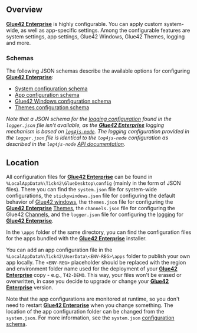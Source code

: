 ## Overview

[**Glue42 Enterprise**](https://glue42.com/enterprise/) is highly configurable. You can apply custom system-wide, as well as app-specific settings. Among the configurable features are system settings, app settings, Glue42 Windows, Glue42 Themes, logging and more.

### Schemas

The following JSON schemas describe the available options for configuring [**Glue42 Enterprise**](https://glue42.com/enterprise/):

- [System configuration schema](../../../assets/configuration/system.json)
- [App configuration schema](../../../assets/configuration/application.json)
- [Glue42 Windows configuration schema](../../../assets/configuration/stickywindows.json)
- [Themes configuration schema](../../../assets/configuration/themes.json)

*Note that a JSON schema for the [logging configuration](../system/index.html#logging) found in the `logger.json` file isn't available, as the [**Glue42 Enterprise**](https://glue42.com/enterprise/) logging mechanism is based on [`log4js-node`](https://github.com/log4js-node/log4js-node). The logging configuration provided in the `logger.json` file is identical to the `log4js-node` configuration as described in the `log4js-node` [API documentation](https://log4js-node.github.io/log4js-node/api.html).*

## Location

All configuration files for [**Glue42 Enterprise**](https://glue42.com/enterprise/) can be found in `%LocalAppData%\Tick42\GlueDesktop\config` (mainly in the form of JSON files). There you can find the `system.json` file for system-wide configurations, the `stickywindows.json` file for configuring the default behavior of [Glue42 windows](../../../glue42-concepts/windows/window-management/overview/index.html), the `themes.json` file for configuring the [**Glue42 Enterprise**](https://glue42.com/enterprise/) [Themes](../../../glue42-concepts/windows/themes/index.html), the `channels.json` file for configuring the Glue42 [Channels](../../../glue42-concepts/data-sharing-between-apps/channels/overview/index.html), and the `logger.json` file for configuring the [logging](../system/index.html#logging) for [**Glue42 Enterprise**](https://glue42.com/enterprise/).

In the `\apps` folder of the same directory, you can find the configuration files for the apps bundled with the [**Glue42 Enterprise**](https://glue42.com/enterprise/) installer.

You can add an app configuration file in the `%LocalAppData%\Tick42\UserData\<ENV-REG>\apps` folder to publish your own app locally. The `<ENV-REG>` placeholder should be replaced with the region and environment folder name used for the deployment of your [**Glue42 Enterprise**](https://glue42.com/enterprise/) copy - e.g., `T42-DEMO`. This way, your files won't be erased or overwritten, in case you decide to upgrade or change your [**Glue42 Enterprise**](https://glue42.com/enterprise/) version.

Note that the app configurations are monitored at runtime, so you don't need to restart [**Glue42 Enterprise**](https://glue42.com/enterprise/) when you change something. The location of the app configuration folder can be changed from the `system.json`. For more information, see the `system.json` [configuration schema](../../../assets/configuration/system.json).